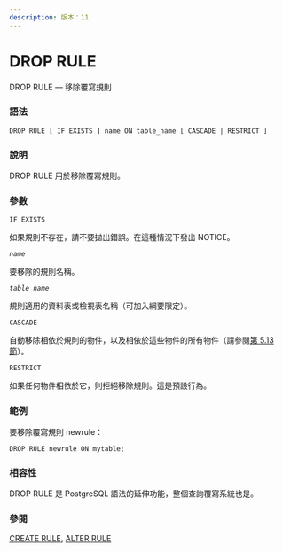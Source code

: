 ```yaml
---
description: 版本：11
---
```


# DROP RULE

DROP RULE — 移除覆寫規則

### 語法

```
DROP RULE [ IF EXISTS ] name ON table_name [ CASCADE | RESTRICT ]
```

### 說明

DROP RULE 用於移除覆寫規則。

### 參數

`IF EXISTS`

如果規則不存在，請不要拋出錯誤。在這種情況下發出 NOTICE。

_`name`_

要移除的規則名稱。

_`table_name`_

規則適用的資料表或檢視表名稱（可加入綱要限定）。

`CASCADE`

自動移除相依於規則的物件，以及相依於這些物件的所有物件（請參閱[第 5.13 節](../../the-sql-language/ddl/dependency-tracking.md)）。

`RESTRICT`

如果任何物件相依於它，則拒絕移除規則。這是預設行為。

### 範例

要移除覆寫規則 newrule：

```
DROP RULE newrule ON mytable;
```

### 相容性

DROP RULE 是 PostgreSQL 語法的延伸功能，整個查詢覆寫系統也是。

### 參閱

[CREATE RULE](create-rule.md), [ALTER RULE](alter-rule.md)
